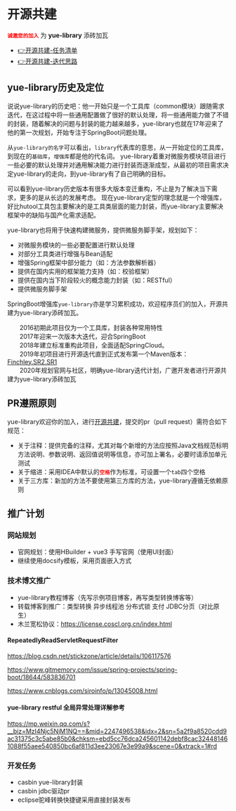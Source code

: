 # 开源共建
<font color=red>**`诚邀您的加入`**</font> 为 **yue-library** 添砖加瓦
- [👉开源共建-任务清单](https://gitee.com/yl-yue/yue-library/issues/I23CMK)
- [👉开源共建-迭代思路](https://gitee.com/yl-yue/yue-library/issues/I23FC7)

## yue-library历史及定位
说说yue-library的历史吧：他一开始只是一个工具库（common模块）跟随需求迭代，在这过程中将一些通用配置做了很好的默认处理，将一些通用能力做了不错的封装，随着解决的问题与封装的能力越来越多，yue-library也就在17年迎来了他的第一次规划，开始专注于SpringBoot问题处理。

从`yue-library的名字`可以看出，`library`代表库的意思，从一开始定位的工具库，到现在的`基础库`，`增强库`都是他的代名词。
yue-library着重对微服务模块项目进行一些必要的默认处理并对通用解决能力进行封装而逐渐成型，从最初的项目需求决定yue-library的走向，到yue-library有了自己明确的目标。

可以看到yue-library历史版本有很多大版本变迁重构，不止是为了解决当下需求，更多的是从长远的发展考虑。
现在yue-library定型的理念就是一个增强库，好比hutool工具包主要解决的是工具类层面的能力封装，而yue-library主要解决框架中的缺陷与国产化需求适配。

yue-library也将用于快速构建微服务，提供微服务脚手架，规划如下：
- 对微服务模块的一些必要配置进行默认处理
- 对部分工具类进行增强与Bean适配
- 增强Spring框架中部分能力（如：方法参数解析器）
- 提供在国内实用的框架能力支持（如：校验框架）
- 提供在国内当下阶段较火的概念能力封装（如：RESTful）
- 提供微服务脚手架

SpringBoot增强库`yue-library`亦是学习累积成功，欢迎程序员们的加入，开源共建为yue-library添砖加瓦。

　　2016初期此项目仅为一个工具库，封装各种常用特性<br>
　　2017年迎来一次版本大迭代，迎合SpringBoot<br>
　　2018年建立标准重构此项目，全面适配SpringCloud。<br>
　　2019年初项目进行开源迭代直到正式发布第一个Maven版本：[Finchley.SR2.SR1](https://search.maven.org/artifact/ai.ylyue/yue-library-dependencies/Finchley.SR2.SR1/pom)<br>
　　2020年规划官网与社区，明确yue-library迭代计划，广邀开发者进行开源共建为yue-library添砖加瓦

## PR遵照原则
yue-library欢迎你的加入，进行[开源共建](https://ylyue.cn/#/开源共建/开源共建)，提交的pr（pull request）需符合如下规范：
- 关于注释：提供完备的注释，尤其对每个新增的方法应按照Java文档规范标明方法说明、参数说明、返回值说明等信息，亦可加上署名，必要时请添加单元测试
- 关于缩进：采用IDEA中默认的<font color=red>**`空格`**</font>作为标准，可设置一个`tab`四个空格
- 关于三方库：新加的方法不要使用第三方库的方法，yue-library遵循无依赖原则

## 推广计划
### 网站规划
- 官网规划：使用HBuilder + vue3 手写官网（使用UI封面）
- 继续使用docsify模板，采用页面嵌入方式

### 技术博文推广
- yue-library教程博客（先写示例项目博客，再写类型转换博客等）
- 转载博客到推广：类型转换 异步线程池 分布式锁 支付 JDBC分页（对比原生）
- 木兰宽松协议：https://license.coscl.org.cn/index.html

#### RepeatedlyReadServletRequestFilter
https://blog.csdn.net/stickzone/article/details/106117576

https://www.gitmemory.com/issue/spring-projects/spring-boot/18644/583836701

https://www.cnblogs.com/siroinfo/p/13045008.html

#### yue-library restful 全局异常处理详解参考
‌https://mp.weixin.qq.com/s?__biz=MzI4Njc5NjM1NQ==&mid=2247496538&idx=2&sn=5a2f9a8520cdd9ac31375c3c5abe85b0&chksm=ebd5cc76dca245601142debf8cac324481461088f55aee540850bc6af811d3ee23067e3e99a9&scene=0&xtrack=1#rd

### 开发任务
- casbin yue-library封装
- casbin jdbc驱动pr
- eclipse驼峰转换快捷键采用直接封装发布